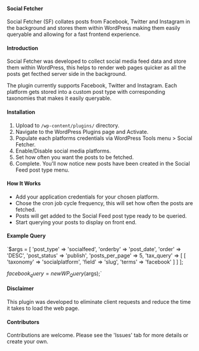 #### Social Fetcher ####

Social Fetcher (SF) collates posts from Facebook, Twitter and Instagram in the background and stores them within WordPress making them easily queryable and allowing for a fast frontend experience.

#### Introduction ####

Social Fetcher was developed to collect social media feed data and store them within WordPress, this helps to render web pages quicker as all the posts get fecthed server side in the background.

The plugin currently supports Facebook, Twitter and Instagram. Each platform gets stored into a custom post type with corresponding taxonomies that makes it easily queryable.

#### Installation ####

1. Upload to `/wp-content/plugins/` directory.
2. Navigate to the WordPress Plugins page and Activate.
3. Populate each platforms credentials via WordPress Tools menu > Social Fetcher.
4. Enable/Disable social media platforms.
5. Set how often you want the posts to be fetched.
6. Complete. You'll now notice new posts have been created in the Social Feed post type menu.

#### How It Works ####

* Add your application credentials for your chosen platform.
* Chose the cron job cycle frequency, this will set how often the posts are fetched.
* Posts will get added to the Social Feed post type ready to be queried.
* Start querying your posts to display on front end.

#### Example Query ####

`$args = [
  'post_type' => 'socialfeed',
  'orderby' => 'post_date',
  'order' => 'DESC',
  'post_status' => 'publish',
  'posts_per_page' => 5,
  'tax_query' => [
    [
      'taxonomy' => 'socialplatform',
      'field'    => 'slug',
      'terms'    => 'facebook'
    ]
  ]
];

$facebook_query = new WP_Query($args);`

#### Disclaimer ####

This plugin was developed to eliminate client requests and reduce the time it takes to load the web page.

#### Contributors ####

Contributions are welcome. Please see the 'Issues' tab for more details or create your own.
